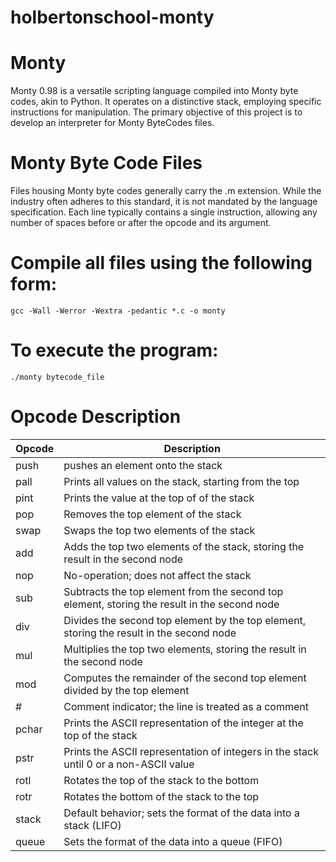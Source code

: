 # holbertonschool-monty

# Monty

Monty 0.98 is a versatile scripting language compiled into Monty byte codes, akin to Python. It operates on a distinctive stack, employing specific instructions for manipulation. The primary objective of this project is to develop an interpreter for Monty ByteCodes files.

# Monty Byte Code Files

Files housing Monty byte codes generally carry the .m extension. While the industry often adheres to this standard, it is not mandated by the language specification. Each line typically contains a single instruction, allowing any number of spaces before or after the opcode and its argument.

# Compile all files using the following form:

	gcc -Wall -Werror -Wextra -pedantic *.c -o monty

# To execute the program:

	./monty bytecode_file

# Opcode	Description

| Opcode | Description |
|----------|----------|
| push   | pushes an element onto the stack |
| pall   | Prints all values on the stack, starting from the top |
| pint   | Prints the value at the top of of the stack |
| pop    | Removes the top element of the stack |
| swap   | Swaps the top two elements of the stack |
| add    | Adds the top two elements of the stack, storing the result in the second node |
| nop    | No-operation; does not affect the stack |
| sub    | Subtracts the top element from the second top element, storing the result in the second node |
| div    | Divides the second top element by the top element, storing the result in the second node |
| mul    | Multiplies the top two elements, storing the result in the second node |
| mod    | Computes the remainder of the second top element divided by the top element |
| #      | Comment indicator; the line is treated as a comment |
| pchar  | Prints the ASCII representation of the integer at the top of the stack |
| pstr   | Prints the ASCII representation of integers in the stack until 0 or a non-ASCII value |
| rotl   | Rotates the top of the stack to the bottom |
| rotr   | Rotates the bottom of the stack to the top |
| stack  | Default behavior; sets the format of the data into a stack (LIFO) |
| queue  | Sets the format of the data into a queue (FIFO) |
